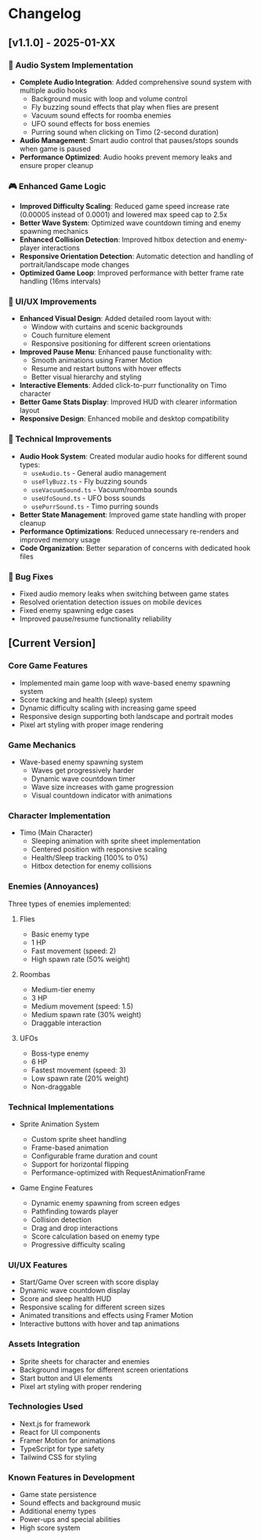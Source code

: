 # Changelog

## [v1.1.0] - 2025-01-XX

### 🎵 Audio System Implementation
- **Complete Audio Integration**: Added comprehensive sound system with multiple audio hooks
  - Background music with loop and volume control
  - Fly buzzing sound effects that play when flies are present
  - Vacuum sound effects for roomba enemies
  - UFO sound effects for boss enemies
  - Purring sound when clicking on Timo (2-second duration)
- **Audio Management**: Smart audio control that pauses/stops sounds when game is paused
- **Performance Optimized**: Audio hooks prevent memory leaks and ensure proper cleanup

### 🎮 Enhanced Game Logic
- **Improved Difficulty Scaling**: Reduced game speed increase rate (0.00005 instead of 0.0001) and lowered max speed cap to 2.5x
- **Better Wave System**: Optimized wave countdown timing and enemy spawning mechanics
- **Enhanced Collision Detection**: Improved hitbox detection and enemy-player interactions
- **Responsive Orientation Detection**: Automatic detection and handling of portrait/landscape mode changes
- **Optimized Game Loop**: Improved performance with better frame rate handling (16ms intervals)

### 🎨 UI/UX Improvements
- **Enhanced Visual Design**: Added detailed room layout with:
  - Window with curtains and scenic backgrounds
  - Couch furniture element
  - Responsive positioning for different screen orientations
- **Improved Pause Menu**: Enhanced pause functionality with:
  - Smooth animations using Framer Motion
  - Resume and restart buttons with hover effects
  - Better visual hierarchy and styling
- **Interactive Elements**: Added click-to-purr functionality on Timo character
- **Better Game Stats Display**: Improved HUD with clearer information layout
- **Responsive Design**: Enhanced mobile and desktop compatibility

### 🔧 Technical Improvements
- **Audio Hook System**: Created modular audio hooks for different sound types:
  - `useAudio.ts` - General audio management
  - `useFlyBuzz.ts` - Fly buzzing sounds
  - `useVacuumSound.ts` - Vacuum/roomba sounds
  - `useUfoSound.ts` - UFO boss sounds
  - `usePurrSound.ts` - Timo purring sounds
- **Better State Management**: Improved game state handling with proper cleanup
- **Performance Optimizations**: Reduced unnecessary re-renders and improved memory usage
- **Code Organization**: Better separation of concerns with dedicated hook files

### 🐛 Bug Fixes
- Fixed audio memory leaks when switching between game states
- Resolved orientation detection issues on mobile devices
- Fixed enemy spawning edge cases
- Improved pause/resume functionality reliability

## [Current Version]

### Core Game Features
- Implemented main game loop with wave-based enemy spawning system
- Score tracking and health (sleep) system
- Dynamic difficulty scaling with increasing game speed
- Responsive design supporting both landscape and portrait modes
- Pixel art styling with proper image rendering

### Game Mechanics
- Wave-based enemy spawning system
  - Waves get progressively harder
  - Dynamic wave countdown timer
  - Wave size increases with game progression
  - Visual countdown indicator with animations

### Character Implementation
- Timo (Main Character)
  - Sleeping animation with sprite sheet implementation
  - Centered position with responsive scaling
  - Health/Sleep tracking (100% to 0%)
  - Hitbox detection for enemy collisions

### Enemies (Annoyances)
Three types of enemies implemented:
1. Flies
   - Basic enemy type
   - 1 HP
   - Fast movement (speed: 2)
   - High spawn rate (50% weight)

2. Roombas
   - Medium-tier enemy
   - 3 HP
   - Medium movement (speed: 1.5)
   - Medium spawn rate (30% weight)
   - Draggable interaction

3. UFOs
   - Boss-type enemy
   - 6 HP
   - Fastest movement (speed: 3)
   - Low spawn rate (20% weight)
   - Non-draggable

### Technical Implementations
- Sprite Animation System
  - Custom sprite sheet handling
  - Frame-based animation
  - Configurable frame duration and count
  - Support for horizontal flipping
  - Performance-optimized with RequestAnimationFrame

- Game Engine Features
  - Dynamic enemy spawning from screen edges
  - Pathfinding towards player
  - Collision detection
  - Drag and drop interactions
  - Score calculation based on enemy type
  - Progressive difficulty scaling

### UI/UX Features
- Start/Game Over screen with score display
- Dynamic wave countdown display
- Score and sleep health HUD
- Responsive scaling for different screen sizes
- Animated transitions and effects using Framer Motion
- Interactive buttons with hover and tap animations

### Assets Integration
- Sprite sheets for character and enemies
- Background images for different screen orientations
- Start button and UI elements
- Pixel art styling with proper rendering

### Technologies Used
- Next.js for framework
- React for UI components
- Framer Motion for animations
- TypeScript for type safety
- Tailwind CSS for styling

### Known Features in Development
- Game state persistence
- Sound effects and background music
- Additional enemy types
- Power-ups and special abilities
- High score system